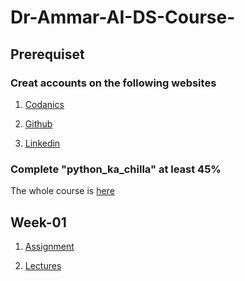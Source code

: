 # Dr-Ammar-AI-DS-Course-
## Prerequiset
### Creat accounts on the following websites
 1. [Codaniccs]: https://codanics.com/
     [Codanics](Codanics)

 2. [Github]: (https://github.com/)
     [Github](Github)

 3. [Linkedin]: (https://www.linkedin.com/feed/)
     [Linkedin](Linkedin)


### Complete "python_ka_chilla" at least 45%

[Codanics]: https://codanics.com/courses/python-ka-chilla-for-data-science-40-days-of-python-for-data-science/lesson/markdown-language-crash-course/

The whole course is [here](Codanics)

## Week-01
1. [Assignment]: https://github.com/AsadullahBuneri/Dr-Ammar-AI-DS-Course-/tree/main/Week_1/Assignment
    [Assignment](Assignment)

2. [Lectures]: https://github.com/AsadullahBuneri/Dr-Ammar-AI-DS-Course-/tree/main/Week_1/Lectures
    [Lectures](Lectures)  


